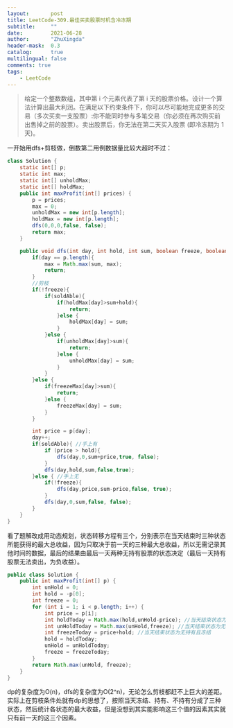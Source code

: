 ```yaml
---
layout:       post
title: LeetCode-309.最佳买卖股票时机含冷冻期
subtitle:     ""
date:         2021-06-28
author:       "ZhuXingda"
header-mask:  0.3
catalog:      true
multilingual: false
comments: true
tags:
    - LeetCode
---
```

>给定一个整数数组，其中第 i 个元素代表了第 i 天的股票价格。设计一个算法计算出最大利润。在满足以下约束条件下，你可以尽可能地完成更多的交易（多次买卖一支股票）:你不能同时参与多笔交易（你必须在再次购买前出售掉之前的股票）。卖出股票后，你无法在第二天买入股票 (即冷冻期为 1 天)。

一开始用dfs+剪枝做，倒数第二用例数据量比较大超时不过：
```Java
class Solution {
    static int[] p;
    static int max;
    static int[] unholdMax;
    static int[] holdMax;
    public int maxProfit(int[] prices) {
        p = prices;
        max = 0;
        unholdMax = new int[p.length];
        holdMax = new int[p.length];
        dfs(0,0,0,false, false);
        return max;
    }

    public void dfs(int day, int hold, int sum, boolean freeze, boolean soldAble){
        if(day == p.length){
            max = Math.max(sum, max);
            return;
        }
        //剪枝
        if(!freeze){
            if(soldAble){
                if(holdMax[day]>sum+hold){
                    return;
                }else {
                    holdMax[day] = sum;
                }
            }else {
                if(unholdMax[day]>sum){
                    return;
                }else {
                    unholdMax[day] = sum;
                }
            }
        }else {
            if(freezeMax[day]>sum){
                return;
            }else {
                freezeMax[day] = sum;
            }
        }

        int price = p[day];
        day++;
        if(soldAble){ //手上有
            if (price > hold){
                dfs(day,0,sum+price,true, false);
            }
            dfs(day,hold,sum,false,true);
        }else { //手上无
            if(!freeze){
                dfs(day,price,sum-price,false, true);
            }
            dfs(day,0,sum,false, false);
        }
    }
}
```

看了题解改成用动态规划，状态转移方程有三个，分别表示在当天结束时三种状态所能获得的最大总收益，因为只取决于前一天的三种最大总收益，所以无需记录其他时间的数据，最后的结果由最后一天两种无持有股票的状态决定（最后一天持有股票无法卖出，为负收益）。

```Java
public class Solution {
    public int maxProfit(int[] p) {
        int unHold = 0;
        int hold = -p[0];
        int freeze = 0;
        for (int i = 1; i < p.length; i++) {
            int price = p[i];
            int holdToday = Math.max(hold,unHold-price); //当天结束状态为持有
            int unHoldToday = Math.max(unHold,freeze); //当天结束状态为无持有
            int freezeToday = price+hold; //当天结束状态为无持有且冻结
            hold = holdToday;
            unHold = unHoldToday;
            freeze = freezeToday;
        }
        return Math.max(unHold, freeze);
    }
}

```
dp的复杂度为O(n)，dfs的复杂度为O(2^n)，无论怎么剪枝都赶不上巨大的差距。实际上在剪枝条件处就有dp的思想了，按照当天冻结、持有、不持有分成了三种状态，然后统计各状态的最大收益，但是没想到其实能影响这三个值的因素其实就只有前一天的这三个因素。